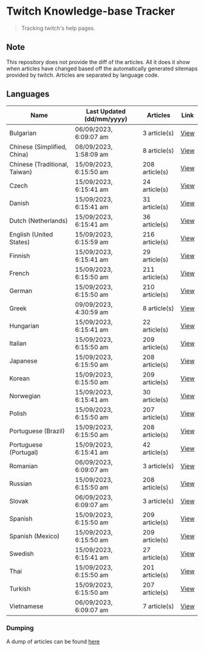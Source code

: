 # Twitch Knowledge-base Tracker
> Tracking twitch's help pages. 

## Note
This repository does not provide the diff of the articles. All it does it show when articles have changed based
off the automatically generated sitemaps provided by twitch. Articles are separated by language code.

## Languages

| Name                          | Last Updated (dd/mm/yyyy) | Articles       | Link                   |
|-------------------------------|---------------------------|----------------|------------------------|
| Bulgarian                     | 06/09/2023, 6:09:07 am    | 3 article(s)   | [View](docs/bg.md)     |
| Chinese (Simplified, China)   | 08/09/2023, 1:58:09 am    | 8 article(s)   | [View](docs/zh_CN.md)  |
| Chinese (Traditional, Taiwan) | 15/09/2023, 6:15:50 am    | 208 article(s) | [View](docs/zh_TW.md)  |
| Czech                         | 15/09/2023, 6:15:41 am    | 24 article(s)  | [View](docs/cs.md)     |
| Danish                        | 15/09/2023, 6:15:41 am    | 31 article(s)  | [View](docs/da.md)     |
| Dutch (Netherlands)           | 15/09/2023, 6:15:41 am    | 36 article(s)  | [View](docs/nl_NL.md)  |
| English (United States)       | 15/09/2023, 6:15:59 am    | 216 article(s) | [View](docs/en_US.md)  |
| Finnish                       | 15/09/2023, 6:15:41 am    | 29 article(s)  | [View](docs/fi.md)     |
| French                        | 15/09/2023, 6:15:50 am    | 211 article(s) | [View](docs/fr.md)     |
| German                        | 15/09/2023, 6:15:50 am    | 210 article(s) | [View](docs/de.md)     |
| Greek                         | 09/09/2023, 4:30:59 am    | 8 article(s)   | [View](docs/el.md)     |
| Hungarian                     | 15/09/2023, 6:15:41 am    | 22 article(s)  | [View](docs/hu.md)     |
| Italian                       | 15/09/2023, 6:15:50 am    | 209 article(s) | [View](docs/it.md)     |
| Japanese                      | 15/09/2023, 6:15:50 am    | 208 article(s) | [View](docs/ja.md)     |
| Korean                        | 15/09/2023, 6:15:50 am    | 209 article(s) | [View](docs/ko.md)     |
| Norwegian                     | 15/09/2023, 6:15:41 am    | 30 article(s)  | [View](docs/no.md)     |
| Polish                        | 15/09/2023, 6:15:50 am    | 207 article(s) | [View](docs/pl.md)     |
| Portuguese (Brazil)           | 15/09/2023, 6:15:50 am    | 208 article(s) | [View](docs/pt_BR.md)  |
| Portuguese (Portugal)         | 15/09/2023, 6:15:41 am    | 42 article(s)  | [View](docs/pt_PT.md)  |
| Romanian                      | 06/09/2023, 6:09:07 am    | 3 article(s)   | [View](docs/ro.md)     |
| Russian                       | 15/09/2023, 6:15:50 am    | 208 article(s) | [View](docs/ru.md)     |
| Slovak                        | 06/09/2023, 6:09:07 am    | 3 article(s)   | [View](docs/sk.md)     |
| Spanish                       | 15/09/2023, 6:15:50 am    | 209 article(s) | [View](docs/es.md)     |
| Spanish (Mexico)              | 15/09/2023, 6:15:50 am    | 209 article(s) | [View](docs/es_MX.md)  |
| Swedish                       | 15/09/2023, 6:15:41 am    | 27 article(s)  | [View](docs/sv.md)     |
| Thai                          | 15/09/2023, 6:15:50 am    | 201 article(s) | [View](docs/th.md)     |
| Turkish                       | 15/09/2023, 6:15:50 am    | 207 article(s) | [View](docs/tr.md)     |
| Vietnamese                    | 06/09/2023, 6:09:07 am    | 7 article(s)   | [View](docs/vi.md)     |

### Dumping
A dump of articles can be found [here](docs/RAW.md)